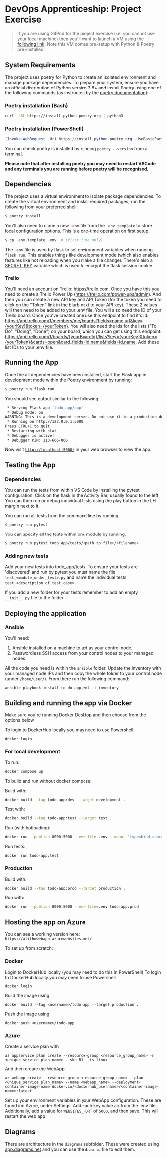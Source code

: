 # DevOps Apprenticeship: Project Exercise

> If you are using GitPod for the project exercise (i.e. you cannot use your local machine) then you'll want to launch a VM using the [following link](https://gitpod.io/#https://github.com/CorndelWithSoftwire/DevOps-Course-Starter). Note this VM comes pre-setup with Python & Poetry pre-installed.

## System Requirements

The project uses poetry for Python to create an isolated environment and manage package dependencies. To prepare your system, ensure you have an official distribution of Python version 3.8+ and install Poetry using one of the following commands (as instructed by the [poetry documentation](https://python-poetry.org/docs/#system-requirements)):

### Poetry installation (Bash)

```bash
curl -sSL https://install.python-poetry.org | python3 -
```

### Poetry installation (PowerShell)

```powershell
(Invoke-WebRequest -Uri https://install.python-poetry.org -UseBasicParsing).Content | py -
```

You can check poetry is installed by running `poetry --version` from a terminal.

**Please note that after installing poetry you may need to restart VSCode and any terminals you are running before poetry will be recognised.**

## Dependencies

The project uses a virtual environment to isolate package dependencies. To create the virtual environment and install required packages, run the following from your preferred shell:

```bash
$ poetry install
```

You'll also need to clone a new `.env` file from the `.env.template` to store local configuration options. This is a one-time operation on first setup:

```bash
$ cp .env.template .env  # (first time only)
```

The `.env` file is used by flask to set environment variables when running `flask run`. This enables things like development mode (which also enables features like hot reloading when you make a file change). There's also a [SECRET_KEY](https://flask.palletsprojects.com/en/2.3.x/config/#SECRET_KEY) variable which is used to encrypt the flask session cookie.

### Trello
You'll need an account on Trello: https://trello.com. Once you have this you need to create a Trello Power Up (https://trello.com/power-ups/admin). And then you can create a new API key and API Token (for the token you need to click on the "Token" link in the blurb next to your API key). These 2 values will then need to be added to your .env file. You will also need the ID of your Trello board. Once you've created one use this endpoint to find it's id: https://api.trello.com/1/members/me/boards?fields=name,url&key={yourKey}&token={yourToken}. You will also need the ids for the lists ("To Do", "Doing", "Done") on your board, which you can get using this endpoint: https://api.trello.com/1/boards/{yourBoardId}/lists?key={yourKey}&token={yourToken}&cards=open&card_fields=id,name&fields=id,name. Add these list IDs to your .env file.

## Running the App

Once the all dependencies have been installed, start the Flask app in development mode within the Poetry environment by running:
```bash
$ poetry run flask run
```

You should see output similar to the following:
```bash
 * Serving Flask app 'todo_app/app'
 * Debug mode: on
WARNING: This is a development server. Do not use it in a production deployment. Use a production WSGI server instead.
 * Running on http://127.0.0.1:5000
Press CTRL+C to quit
 * Restarting with stat
 * Debugger is active!
 * Debugger PIN: 113-666-066
```
Now visit [`http://localhost:5000/`](http://localhost:5000/) in your web browser to view the app.

## Testing the App
### Dependencies

You can run the tests from within VS Code by installing the pytest configuration. Click on the flask in the Activity Bar, usually found to the left. You can then run or debug individual tests using the play button in the LH margin next to it.

You can run all tests from the command line by running:

```bash
$ poetry run pytest
```

You can specify all the tests within one module by running:

```bash
$ poetry run pytest todo_app/tests/<path to file>/<filename>
```

### Adding new tests
Add your new tests into todo_app/tests. To ensure your tests are 'discovered' and run by pytest you must name the file ```test_<module_under_test>.py``` and name the individual tests ```test_<description_of_test_case>```.

If you add a new folder for your tests remember to add an empty ```__init__.py``` file to the folder

## Deploying the application
### Ansible
You'll need: 
1. Ansible installed on a machine to act as your control node.
2. Passwordless SSH access from your control nodes to your managed nodes

All the code you need is within the ```ansible``` folder. Update the inventory with your managed node IPs and then copy the whole folder to your control node (under ```/home/user/```). From there run the following command:
```
ansible-playbook install-to-do-app.yml -i inventory
```

## Building and running the app via Docker
Make sure you're running Docker Desktop and then choose from the options below

To login to DockerHub locally you may need to use Powershell
```
docker login
```

### For local development
To run:
```bash
docker compose up
```

To build and run without docker compose:

Build with:
```bash
docker build --tag todo-app:dev --target development .
```

Test with:
```bash
docker build --tag todo-app:test --target test .
```

Run (with hotloading):
```bash
docker run --publish 8000:5000 --env-file .env --mount "type=bind,source=$(pwd)/todo_app,target=/app/todo_app" todo-app:dev
```

Run tests:
```bash
docker run todo-app:test
```

### Production
Build with: 
```bash
docker build --tag todo-app:prod --target production .
```
Run with:
```bash
docker run --publish 8000:5000 --env-file=.env todo-app:prod
```

## Hosting the app on Azure
You can see a working version here:
`https://alithowebapp.azurewebsites.net/`

To set up from scratch:
### Docker
Login to DockerHub locally (you may need to do this in PowerShell)
To login to DockerHub locally you may need to use Powershell
```
docker login
```

Build the image using
```
docker build --tag <username>/todo-app --target production .
```

Push the image using
```
docker push <username>/todo-app
```

### Azure
Create a service plan with 
```
az appservice plan create --resource-group <resource_group_name> -n <unique_service_plan_name> --sku B1 --is-linux
```

And then create the WebApp
```
az webapp create --resource-group <resource_group_name> --plan <unique_service_plan_name> --name <webapp_name> --deployment-container-image-name docker.io/<dockerhub_username>/<container-image-name>:latest
```

Set up your environment variables in your WebApp configuration. These are found inn Azure, under Settings. Add each key value air from the .env file. Additionally, add a value for `WEBSITES_PORT` of `5000`, and then save. This will restart the web app.


## Diagrams
There are architecture in the `diagrams` subfolder. These were created using [app.diagrams.net](https://app.diagrams.net/) and you can use the `draw.io` file to edit them.
